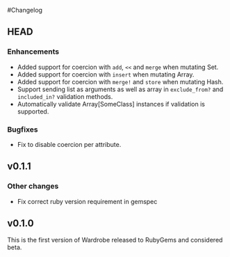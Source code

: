 #Changelog

## HEAD

### Enhancements

* Added support for coercion with `add`, `<<` and `merge` when mutating Set.
* Added support for coercion with `insert` when mutating Array.
* Added support for coercion with `merge!` and `store` when mutating Hash.
* Support sending list as arguments as well as array in `exclude_from?` and
  `included_in?` validation methods.
* Automatically validate Array[SomeClass] instances if validation is supported.

### Bugfixes

* Fix to disable coercion per attribute.

## v0.1.1

### Other changes

* Fix correct ruby version requirement in gemspec

## v0.1.0

This is the first version of Wardrobe released to RubyGems and considered beta.
